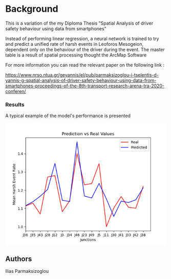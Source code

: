 # Background

This is a variation of the my Diploma Thesis "Spatial Analysis of driver safety behaviour using data from smartphones"

Instead of performing linear regression, a neural network is trained to try and predict a unified rate of harsh events in Leoforos Mesogeion, dependent only on the behaviour of the driver during the event.
The master table is a result of spatial processing thought the ArcMap Software

For more information you can read the relevant paper on the following link :

https://www.nrso.ntua.gr/geyannis/el/pub/parmaksizoglou-i-tselentis-d-yannis-g-spatial-analysis-of-driver-safety-behaviour-using-data-from-smartphones-proceedings-of-the-8th-transport-research-arena-tra-2020-conferen/

### Results
A typical example of the model's performance is presented

![Alt Text](https://github.com/iparmax/diploma_thesis_variation/blob/master/result.png)

## Authors

Ilias Parmaksizoglou



